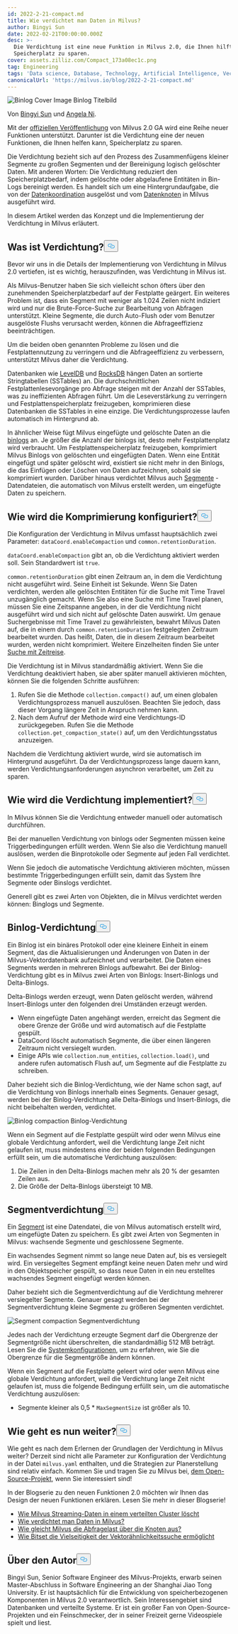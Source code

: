 ```yaml
---
id: 2022-2-21-compact.md
title: Wie verdichtet man Daten in Milvus?
author: Bingyi Sun
date: 2022-02-21T00:00:00.000Z
desc: >-
  Die Verdichtung ist eine neue Funktion in Milvus 2.0, die Ihnen hilft,
  Speicherplatz zu sparen.
cover: assets.zilliz.com/Compact_173a08ec1c.png
tag: Engineering
tags: 'Data science, Database, Technology, Artificial Intelligence, Vector Management'
canonicalUrl: 'https://milvus.io/blog/2022-2-21-compact.md'
---
```

<p>
  
   <span class="img-wrapper"> <img translate="no" src="https://assets.zilliz.com/Compact_173a08ec1c.png" alt="Binlog Cover Image" class="doc-image" id="binlog-cover-image" />
   </span> <span class="img-wrapper"> <span>Binlog Titelbild</span> </span></p>
<p>Von <a href="https://github.com/sunby">Bingyi Sun</a> und <a href="https://www.linkedin.com/in/yiyun-n-2aa713163/">Angela Ni</a>.</p>
<p>Mit der <a href="https://milvus.io/blog/2022-1-25-annoucing-general-availability-of-milvus-2-0.md">offiziellen Veröffentlichung</a> von Milvus 2.0 GA wird eine Reihe neuer Funktionen unterstützt. Darunter ist die Verdichtung eine der neuen Funktionen, die Ihnen helfen kann, Speicherplatz zu sparen.</p>
<p>Die Verdichtung bezieht sich auf den Prozess des Zusammenfügens kleiner Segmente zu großen Segmenten und der Bereinigung logisch gelöschter Daten. Mit anderen Worten: Die Verdichtung reduziert den Speicherplatzbedarf, indem gelöschte oder abgelaufene Entitäten in Bin-Logs bereinigt werden. Es handelt sich um eine Hintergrundaufgabe, die von der <a href="https://milvus.io/docs/v2.0.x/four_layers.md#Data-coordinator-data-coord">Datenkoordination</a> ausgelöst und vom <a href="https://milvus.io/docs/v2.0.x/four_layers.md#Data-node">Datenknoten</a> in Milvus ausgeführt wird.</p>
<p>In diesem Artikel werden das Konzept und die Implementierung der Verdichtung in Milvus erläutert.</p>
<h2 id="What-is-compaction" class="common-anchor-header">Was ist Verdichtung?<button data-href="#What-is-compaction" class="anchor-icon" translate="no">
      <svg translate="no"
        aria-hidden="true"
        focusable="false"
        height="20"
        version="1.1"
        viewBox="0 0 16 16"
        width="16"
      >
        <path
          fill="#0092E4"
          fill-rule="evenodd"
          d="M4 9h1v1H4c-1.5 0-3-1.69-3-3.5S2.55 3 4 3h4c1.45 0 3 1.69 3 3.5 0 1.41-.91 2.72-2 3.25V8.59c.58-.45 1-1.27 1-2.09C10 5.22 8.98 4 8 4H4c-.98 0-2 1.22-2 2.5S3 9 4 9zm9-3h-1v1h1c1 0 2 1.22 2 2.5S13.98 12 13 12H9c-.98 0-2-1.22-2-2.5 0-.83.42-1.64 1-2.09V6.25c-1.09.53-2 1.84-2 3.25C6 11.31 7.55 13 9 13h4c1.45 0 3-1.69 3-3.5S14.5 6 13 6z"
        ></path>
      </svg>
    </button></h2><p>Bevor wir uns in die Details der Implementierung von Verdichtung in Milvus 2.0 vertiefen, ist es wichtig, herauszufinden, was Verdichtung in Milvus ist.</p>
<p>Als Milvus-Benutzer haben Sie sich vielleicht schon öfters über den zunehmenden Speicherplatzbedarf auf der Festplatte geärgert. Ein weiteres Problem ist, dass ein Segment mit weniger als 1.024 Zeilen nicht indiziert wird und nur die Brute-Force-Suche zur Bearbeitung von Abfragen unterstützt. Kleine Segmente, die durch Auto-Flush oder vom Benutzer ausgelöste Flushs verursacht werden, können die Abfrageeffizienz beeinträchtigen.</p>
<p>Um die beiden oben genannten Probleme zu lösen und die Festplattennutzung zu verringern und die Abfrageeffizienz zu verbessern, unterstützt Milvus daher die Verdichtung.</p>
<p>Datenbanken wie <a href="https://github.com/google/leveldb">LevelDB</a> und <a href="http://rocksdb.org/">RocksDB</a> hängen Daten an sortierte Stringtabellen (SSTables) an. Die durchschnittlichen Festplattenlesevorgänge pro Abfrage steigen mit der Anzahl der SSTables, was zu ineffizienten Abfragen führt. Um die Leseverstärkung zu verringern und Festplattenspeicherplatz freizugeben, komprimieren diese Datenbanken die SSTables in eine einzige. Die Verdichtungsprozesse laufen automatisch im Hintergrund ab.</p>
<p>In ähnlicher Weise fügt Milvus eingefügte und gelöschte Daten an die <a href="https://github.com/milvus-io/milvus/blob/master/docs/developer_guides/chap08_binlog.md">binlogs</a> an. Je größer die Anzahl der binlogs ist, desto mehr Festplattenplatz wird verbraucht. Um Festplattenspeicherplatz freizugeben, komprimiert Milvus Binlogs von gelöschten und eingefügten Daten. Wenn eine Entität eingefügt und später gelöscht wird, existiert sie nicht mehr in den Binlogs, die das Einfügen oder Löschen von Daten aufzeichnen, sobald sie komprimiert wurden. Darüber hinaus verdichtet Milvus auch <a href="https://milvus.io/docs/v2.0.x/glossary.md#Segment">Segmente</a> - Datendateien, die automatisch von Milvus erstellt werden, um eingefügte Daten zu speichern.</p>
<h2 id="How-to-configure-compaction" class="common-anchor-header">Wie wird die Komprimierung konfiguriert?<button data-href="#How-to-configure-compaction" class="anchor-icon" translate="no">
      <svg translate="no"
        aria-hidden="true"
        focusable="false"
        height="20"
        version="1.1"
        viewBox="0 0 16 16"
        width="16"
      >
        <path
          fill="#0092E4"
          fill-rule="evenodd"
          d="M4 9h1v1H4c-1.5 0-3-1.69-3-3.5S2.55 3 4 3h4c1.45 0 3 1.69 3 3.5 0 1.41-.91 2.72-2 3.25V8.59c.58-.45 1-1.27 1-2.09C10 5.22 8.98 4 8 4H4c-.98 0-2 1.22-2 2.5S3 9 4 9zm9-3h-1v1h1c1 0 2 1.22 2 2.5S13.98 12 13 12H9c-.98 0-2-1.22-2-2.5 0-.83.42-1.64 1-2.09V6.25c-1.09.53-2 1.84-2 3.25C6 11.31 7.55 13 9 13h4c1.45 0 3-1.69 3-3.5S14.5 6 13 6z"
        ></path>
      </svg>
    </button></h2><p>Die Konfiguration der Verdichtung in Milvus umfasst hauptsächlich zwei Parameter: <code translate="no">dataCoord.enableCompaction</code> und <code translate="no">common.retentionDuration</code>.</p>
<p><code translate="no">dataCoord.enableCompaction</code> gibt an, ob die Verdichtung aktiviert werden soll. Sein Standardwert ist <code translate="no">true</code>.</p>
<p><code translate="no">common.retentionDuration</code> gibt einen Zeitraum an, in dem die Verdichtung nicht ausgeführt wird. Seine Einheit ist Sekunde. Wenn Sie Daten verdichten, werden alle gelöschten Entitäten für die Suche mit Time Travel unzugänglich gemacht. Wenn Sie also eine Suche mit Time Travel planen, müssen Sie eine Zeitspanne angeben, in der die Verdichtung nicht ausgeführt wird und sich nicht auf gelöschte Daten auswirkt. Um genaue Suchergebnisse mit Time Travel zu gewährleisten, bewahrt Milvus Daten auf, die in einem durch <code translate="no">common.retentionDuration</code> festgelegten Zeitraum bearbeitet wurden. Das heißt, Daten, die in diesem Zeitraum bearbeitet wurden, werden nicht komprimiert. Weitere Einzelheiten finden Sie unter <a href="https://milvus.io/docs/v2.0.x/timetravel.md">Suche mit Zeitreise</a>.</p>
<p>Die Verdichtung ist in Milvus standardmäßig aktiviert. Wenn Sie die Verdichtung deaktiviert haben, sie aber später manuell aktivieren möchten, können Sie die folgenden Schritte ausführen:</p>
<ol>
<li>Rufen Sie die Methode <code translate="no">collection.compact()</code> auf, um einen globalen Verdichtungsprozess manuell auszulösen. Beachten Sie jedoch, dass dieser Vorgang längere Zeit in Anspruch nehmen kann.</li>
<li>Nach dem Aufruf der Methode wird eine Verdichtungs-ID zurückgegeben. Rufen Sie die Methode <code translate="no">collection.get_compaction_state()</code> auf, um den Verdichtungsstatus anzuzeigen.</li>
</ol>
<p>Nachdem die Verdichtung aktiviert wurde, wird sie automatisch im Hintergrund ausgeführt. Da der Verdichtungsprozess lange dauern kann, werden Verdichtungsanforderungen asynchron verarbeitet, um Zeit zu sparen.</p>
<h2 id="How-to-implement-compaction" class="common-anchor-header">Wie wird die Verdichtung implementiert?<button data-href="#How-to-implement-compaction" class="anchor-icon" translate="no">
      <svg translate="no"
        aria-hidden="true"
        focusable="false"
        height="20"
        version="1.1"
        viewBox="0 0 16 16"
        width="16"
      >
        <path
          fill="#0092E4"
          fill-rule="evenodd"
          d="M4 9h1v1H4c-1.5 0-3-1.69-3-3.5S2.55 3 4 3h4c1.45 0 3 1.69 3 3.5 0 1.41-.91 2.72-2 3.25V8.59c.58-.45 1-1.27 1-2.09C10 5.22 8.98 4 8 4H4c-.98 0-2 1.22-2 2.5S3 9 4 9zm9-3h-1v1h1c1 0 2 1.22 2 2.5S13.98 12 13 12H9c-.98 0-2-1.22-2-2.5 0-.83.42-1.64 1-2.09V6.25c-1.09.53-2 1.84-2 3.25C6 11.31 7.55 13 9 13h4c1.45 0 3-1.69 3-3.5S14.5 6 13 6z"
        ></path>
      </svg>
    </button></h2><p>In Milvus können Sie die Verdichtung entweder manuell oder automatisch durchführen.</p>
<p>Bei der manuellen Verdichtung von binlogs oder Segmenten müssen keine Triggerbedingungen erfüllt werden. Wenn Sie also die Verdichtung manuell auslösen, werden die Binprotokolle oder Segmente auf jeden Fall verdichtet.</p>
<p>Wenn Sie jedoch die automatische Verdichtung aktivieren möchten, müssen bestimmte Triggerbedingungen erfüllt sein, damit das System Ihre Segmente oder Binslogs verdichtet.</p>
<p>Generell gibt es zwei Arten von Objekten, die in Milvus verdichtet werden können: Binglogs und Segmente.</p>
<h2 id="Binlog-compaction" class="common-anchor-header">Binlog-Verdichtung<button data-href="#Binlog-compaction" class="anchor-icon" translate="no">
      <svg translate="no"
        aria-hidden="true"
        focusable="false"
        height="20"
        version="1.1"
        viewBox="0 0 16 16"
        width="16"
      >
        <path
          fill="#0092E4"
          fill-rule="evenodd"
          d="M4 9h1v1H4c-1.5 0-3-1.69-3-3.5S2.55 3 4 3h4c1.45 0 3 1.69 3 3.5 0 1.41-.91 2.72-2 3.25V8.59c.58-.45 1-1.27 1-2.09C10 5.22 8.98 4 8 4H4c-.98 0-2 1.22-2 2.5S3 9 4 9zm9-3h-1v1h1c1 0 2 1.22 2 2.5S13.98 12 13 12H9c-.98 0-2-1.22-2-2.5 0-.83.42-1.64 1-2.09V6.25c-1.09.53-2 1.84-2 3.25C6 11.31 7.55 13 9 13h4c1.45 0 3-1.69 3-3.5S14.5 6 13 6z"
        ></path>
      </svg>
    </button></h2><p>Ein Binlog ist ein binäres Protokoll oder eine kleinere Einheit in einem Segment, das die Aktualisierungen und Änderungen von Daten in der Milvus-Vektordatenbank aufzeichnet und verarbeitet. Die Daten eines Segments werden in mehreren Binlogs aufbewahrt. Bei der Binlog-Verdichtung gibt es in Milvus zwei Arten von Binlogs: Insert-Binlogs und Delta-Binlogs.</p>
<p>Delta-Binlogs werden erzeugt, wenn Daten gelöscht werden, während Insert-Binlogs unter den folgenden drei Umständen erzeugt werden.</p>
<ul>
<li>Wenn eingefügte Daten angehängt werden, erreicht das Segment die obere Grenze der Größe und wird automatisch auf die Festplatte gespült.</li>
<li>DataCoord löscht automatisch Segmente, die über einen längeren Zeitraum nicht versiegelt wurden.</li>
<li>Einige APIs wie <code translate="no">collection.num_entities</code>, <code translate="no">collection.load()</code>, und andere rufen automatisch Flush auf, um Segmente auf die Festplatte zu schreiben.</li>
</ul>
<p>Daher bezieht sich die Binlog-Verdichtung, wie der Name schon sagt, auf die Verdichtung von Binlogs innerhalb eines Segments. Genauer gesagt, werden bei der Binlog-Verdichtung alle Delta-Binlogs und Insert-Binlogs, die nicht beibehalten werden, verdichtet.</p>
<p>
  
   <span class="img-wrapper"> <img translate="no" src="https://assets.zilliz.com/binlog_compaction_d7f8f910c8.png" alt="Binlog compaction" class="doc-image" id="binlog-compaction" />
   </span> <span class="img-wrapper"> <span>Binlog-Verdichtung</span> </span></p>
<p>Wenn ein Segment auf die Festplatte gespült wird oder wenn Milvus eine globale Verdichtung anfordert, weil die Verdichtung lange Zeit nicht gelaufen ist, muss mindestens eine der beiden folgenden Bedingungen erfüllt sein, um die automatische Verdichtung auszulösen:</p>
<ol>
<li>Die Zeilen in den Delta-Binlogs machen mehr als 20 % der gesamten Zeilen aus.</li>
<li>Die Größe der Delta-Binlogs übersteigt 10 MB.</li>
</ol>
<h2 id="Segment-compaction" class="common-anchor-header">Segmentverdichtung<button data-href="#Segment-compaction" class="anchor-icon" translate="no">
      <svg translate="no"
        aria-hidden="true"
        focusable="false"
        height="20"
        version="1.1"
        viewBox="0 0 16 16"
        width="16"
      >
        <path
          fill="#0092E4"
          fill-rule="evenodd"
          d="M4 9h1v1H4c-1.5 0-3-1.69-3-3.5S2.55 3 4 3h4c1.45 0 3 1.69 3 3.5 0 1.41-.91 2.72-2 3.25V8.59c.58-.45 1-1.27 1-2.09C10 5.22 8.98 4 8 4H4c-.98 0-2 1.22-2 2.5S3 9 4 9zm9-3h-1v1h1c1 0 2 1.22 2 2.5S13.98 12 13 12H9c-.98 0-2-1.22-2-2.5 0-.83.42-1.64 1-2.09V6.25c-1.09.53-2 1.84-2 3.25C6 11.31 7.55 13 9 13h4c1.45 0 3-1.69 3-3.5S14.5 6 13 6z"
        ></path>
      </svg>
    </button></h2><p>Ein <a href="https://milvus.io/docs/v2.0.x/glossary.md#Segment">Segment</a> ist eine Datendatei, die von Milvus automatisch erstellt wird, um eingefügte Daten zu speichern. Es gibt zwei Arten von Segmenten in Milvus: wachsende Segmente und geschlossene Segmente.</p>
<p>Ein wachsendes Segment nimmt so lange neue Daten auf, bis es versiegelt wird. Ein versiegeltes Segment empfängt keine neuen Daten mehr und wird in den Objektspeicher gespült, so dass neue Daten in ein neu erstelltes wachsendes Segment eingefügt werden können.</p>
<p>Daher bezieht sich die Segmentverdichtung auf die Verdichtung mehrerer versiegelter Segmente. Genauer gesagt werden bei der Segmentverdichtung kleine Segmente zu größeren Segmenten verdichtet.</p>
<p>
  
   <span class="img-wrapper"> <img translate="no" src="https://assets.zilliz.com/segment_compaction_92eecc0e55.jpeg" alt="Segment compaction" class="doc-image" id="segment-compaction" />
   </span> <span class="img-wrapper"> <span>Segmentverdichtung</span> </span></p>
<p>Jedes nach der Verdichtung erzeugte Segment darf die Obergrenze der Segmentgröße nicht überschreiten, die standardmäßig 512 MB beträgt. Lesen Sie die <a href="https://milvus.io/docs/v2.0.x/system_configuration.md">Systemkonfigurationen</a>, um zu erfahren, wie Sie die Obergrenze für die Segmentgröße ändern können.</p>
<p>Wenn ein Segment auf die Festplatte geleert wird oder wenn Milvus eine globale Verdichtung anfordert, weil die Verdichtung lange Zeit nicht gelaufen ist, muss die folgende Bedingung erfüllt sein, um die automatische Verdichtung auszulösen:</p>
<ul>
<li>Segmente kleiner als 0,5 * <code translate="no">MaxSegmentSize</code> ist größer als 10.</li>
</ul>
<h2 id="Whats-next" class="common-anchor-header">Wie geht es nun weiter?<button data-href="#Whats-next" class="anchor-icon" translate="no">
      <svg translate="no"
        aria-hidden="true"
        focusable="false"
        height="20"
        version="1.1"
        viewBox="0 0 16 16"
        width="16"
      >
        <path
          fill="#0092E4"
          fill-rule="evenodd"
          d="M4 9h1v1H4c-1.5 0-3-1.69-3-3.5S2.55 3 4 3h4c1.45 0 3 1.69 3 3.5 0 1.41-.91 2.72-2 3.25V8.59c.58-.45 1-1.27 1-2.09C10 5.22 8.98 4 8 4H4c-.98 0-2 1.22-2 2.5S3 9 4 9zm9-3h-1v1h1c1 0 2 1.22 2 2.5S13.98 12 13 12H9c-.98 0-2-1.22-2-2.5 0-.83.42-1.64 1-2.09V6.25c-1.09.53-2 1.84-2 3.25C6 11.31 7.55 13 9 13h4c1.45 0 3-1.69 3-3.5S14.5 6 13 6z"
        ></path>
      </svg>
    </button></h2><p>Wie geht es nach dem Erlernen der Grundlagen der Verdichtung in Milvus weiter? Derzeit sind nicht alle Parameter zur Konfiguration der Verdichtung in der Datei <code translate="no">milvus.yaml</code> enthalten, und die Strategien zur Planerstellung sind relativ einfach. Kommen Sie und tragen Sie zu Milvus bei, <a href="https://github.com/milvus-io">dem Open-Source-Projekt</a>, wenn Sie interessiert sind!</p>
<p>In der Blogserie zu den neuen Funktionen 2.0 möchten wir Ihnen das Design der neuen Funktionen erklären. Lesen Sie mehr in dieser Blogserie!</p>
<ul>
<li><a href="https://milvus.io/blog/2022-02-07-how-milvus-deletes-streaming-data-in-distributed-cluster.md">Wie Milvus Streaming-Daten in einem verteilten Cluster löscht</a></li>
<li><a href="https://milvus.io/blog/2022-2-21-compact.md">Wie verdichtet man Daten in Milvus?</a></li>
<li><a href="https://milvus.io/blog/2022-02-28-how-milvus-balances-query-load-across-nodes.md">Wie gleicht Milvus die Abfragelast über die Knoten aus?</a></li>
<li><a href="https://milvus.io/blog/2022-2-14-bitset.md">Wie Bitset die Vielseitigkeit der Vektorähnlichkeitssuche ermöglicht</a></li>
</ul>
<h2 id="About-the-author" class="common-anchor-header">Über den Autor<button data-href="#About-the-author" class="anchor-icon" translate="no">
      <svg translate="no"
        aria-hidden="true"
        focusable="false"
        height="20"
        version="1.1"
        viewBox="0 0 16 16"
        width="16"
      >
        <path
          fill="#0092E4"
          fill-rule="evenodd"
          d="M4 9h1v1H4c-1.5 0-3-1.69-3-3.5S2.55 3 4 3h4c1.45 0 3 1.69 3 3.5 0 1.41-.91 2.72-2 3.25V8.59c.58-.45 1-1.27 1-2.09C10 5.22 8.98 4 8 4H4c-.98 0-2 1.22-2 2.5S3 9 4 9zm9-3h-1v1h1c1 0 2 1.22 2 2.5S13.98 12 13 12H9c-.98 0-2-1.22-2-2.5 0-.83.42-1.64 1-2.09V6.25c-1.09.53-2 1.84-2 3.25C6 11.31 7.55 13 9 13h4c1.45 0 3-1.69 3-3.5S14.5 6 13 6z"
        ></path>
      </svg>
    </button></h2><p>Bingyi Sun, Senior Software Engineer des Milvus-Projekts, erwarb seinen Master-Abschluss in Software Engineering an der Shanghai Jiao Tong University. Er ist hauptsächlich für die Entwicklung von speicherbezogenen Komponenten in Milvus 2.0 verantwortlich. Sein Interessengebiet sind Datenbanken und verteilte Systeme. Er ist ein großer Fan von Open-Source-Projekten und ein Feinschmecker, der in seiner Freizeit gerne Videospiele spielt und liest.</p>
